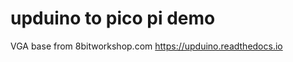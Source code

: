 upduino to pico pi demo
=======================

VGA base from 8bitworkshop.com
https://upduino.readthedocs.io


